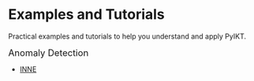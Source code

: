 <script src="https://kit.fontawesome.com/d20edc211b.js" crossorigin="anonymous"></script>

# Examples and Tutorials

Practical examples and tutorials to help you understand and apply PyIKT.

<span style="font-size: 1.3em;">Anomaly Detection</span>

- [INNE](../user_guides/inne.html)

